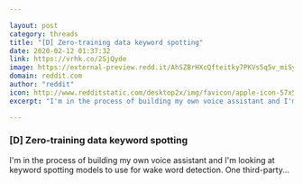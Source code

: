 ```yaml
---

layout: post
category: threads
title: "[D] Zero-training data keyword spotting"
date: 2020-02-12 01:37:32
link: https://vrhk.co/2SjQyde
image: https://external-preview.redd.it/AhSZBrHXcQfteitky7PKVs5q5v_miSyLBF1s8CMwAxw.jpg?width=256&height=134.031413613&auto=webp&s=87c4fc12f35f1348be6e0cf9868164aff51355d6
domain: reddit.com
author: "reddit"
icon: http://www.redditstatic.com/desktop2x/img/favicon/apple-icon-57x57.png
excerpt: "I'm in the process of building my own voice assistant and I'm looking at keyword spotting models to use for wake word detection. One third-party..."

---
```


### [D] Zero-training data keyword spotting

I'm in the process of building my own voice assistant and I'm looking at keyword spotting models to use for wake word detection. One third-party...